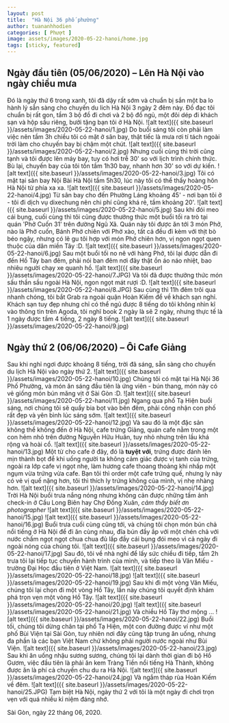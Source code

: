 ```yaml
---
layout: post
title:  "Hà Nội 36 phố phường"
author: tuananhhodien
categories: [ Phượt ]
image: assets/images/2020-05-22-hanoi/home.jpg
tags: [sticky, featured]
---
```


## Ngày đầu tiên (05/06/2020) – Lên Hà Nội vào ngày chiều mưa
Đó là ngày thứ 6 trong xanh, tôi đã dậy rất sớm và chuẩn bị sắn một ba lo hành lý sẵn sàng cho chuyến du lich Hà Nội 3 ngày 2 đêm này.
Đồ đạc tôi chuẩn bị rất gon, tầm 3 bộ đồ đi chơi và 2 bộ đồ ngủ, một đôi dép đi khách sạn và hộp sầu riêng, bưởi tặng bạn tôi ở Hà Nội. 
![alt text]({{ site.baseurl }}/assets/images/2020-05-22-hanoi/1.jpg)
Do buổi sáng tôi còn phải làm việc nên tầm 3h chiều tôi có mặt ở sân bay, thật tiếc là mưa rơi tí tách ngoài trời làm cho chuyến bay bị chậm một chút.
![alt text]({{ site.baseurl }}/assets/images/2020-05-22-hanoi/2.jpg)
Nhưng cuối cùng thì trời cũng tạnh và tôi được lên máy bay, tuy có hơi trễ 30' so với lịch trình chính thức. Bù lại, chuyến bay của tôi tốn tầm 1h30 bay, nhanh hơn 30' so với dự kiến.
![alt text]({{ site.baseurl }}/assets/images/2020-05-22-hanoi/3.jpg)
Tôi có mặt tại sân bay Nội Bài Hà Nội tầm 5h30, lúc này tôi có thể thấy hoàng hôn Hà Nội từ phía xa xa.
![alt text]({{ site.baseurl }}/assets/images/2020-05-22-hanoi/4.jpg)
Từ sân bay cho đến Phường Láng khoảng 45' - nơi bạn tôi ở - tôi đi dịch vụ dixechung nên chi phí cũng khá rẻ, tầm khoảng 20'.
![alt text]({{ site.baseurl }}/assets/images/2020-05-22-hanoi/5.jpg)
Sau khi đói meo cái bụng, cuối cùng thì tôi cũng được thưởng thức một buổi tối ra trò tại quán 'Phở Cuốn 31' trên đường Ngũ Xã.
Quán này tôi được ăn tới 3 món Phở, nào là Phở cuốn, Bánh Phở chiên với Phở xào, tất cả đều đi kèm với thịt bò béo ngậy, nhưng có lẽ gu tôi hợp với món Phở chiên hơn, vị ngon ngọt quen thuộc của dân miền Tây :D. 
![alt text]({{ site.baseurl }}/assets/images/2020-05-22-hanoi/6.jpg)
Sau một buổi tối no nê với hàng Phở, tôi lại được dẫn đi đến Hồ Tây ban đêm, phải nói ban đêm nơi đây thật ồn áo náo nhiệt, bao nhiêu người chạy xe quanh hồ.
![alt text]({{ site.baseurl }}/assets/images/2020-05-22-hanoi/7.JPG)
Và tôi đã được thưởng thức món sấu thần sầu ngoài Hà Nội, ngon ngọt mát rượi :D.
![alt text]({{ site.baseurl }}/assets/images/2020-05-22-hanoi/8.JPG)
Sau cùng thì 11h đêm trôi qua nhanh chóng, tôi bắt Grab ra ngoài quận Hoàn Kiếm để về khách sạn nghỉ.
Khách sạn tuy đẹp nhưng chỉ có thể ngủ được 8 tiếng do tôi không nhìn kĩ vào thông tin trên Agoda, tôi nghĩ book 2 ngày là sẽ 2 ngày, nhưng thực tế là 1 ngày được tầm 4 tiếng, 2 ngày 8 tiếng.
![alt text]({{ site.baseurl }}/assets/images/2020-05-22-hanoi/9.jpg)
## Ngày thứ 2 (06/06/2020) – Ôi Cafe Giảng
Sau khi nghỉ ngơi được khoảng 8 tiếng, trời đã sáng, sẵn sàng cho chuyến du lịch Hà Nội vào ngày thứ 2.
![alt text]({{ site.baseurl }}/assets/images/2020-05-22-hanoi/10.jpg)
Chúng tôi có mặt tại Hà Nội 36 Phố Phường, và món ăn sáng đầu tiên là ứng viên - bún thang, món này có vẻ giống món bún măng vịt ở Sài Gòn :D.
![alt text]({{ site.baseurl }}/assets/images/2020-05-22-hanoi/11.jpg)
Ngang qua phố Tạ Hiện buổi sáng, nơi chúng tôi sẽ quẩy bia bọt vào bên đêm, phải công nhận con phố rất đẹp và yên bình lúc sáng sớm.
![alt text]({{ site.baseurl }}/assets/images/2020-05-22-hanoi/12.jpg)
Và sau đó là một đặc sản không thể không đến ở Hà Nội, cafe trứng Giảng, quán cafe nằm trong một con hẻm nhỏ trên đường Nguyễn Hữu Huân, tuy nhỏ nhưng trên lầu khá rộng và hoài cổ.
![alt text]({{ site.baseurl }}/assets/images/2020-05-22-hanoi/13.jpg)
Một từ cho cafe ở đây, đó là **tuyệt với**, trứng được đánh lên mịn thành bọt để khi uống người ta không cảm giác được vị tanh của trứng, ngoài ra lớp cafe vị ngọt nhẹ, làm hương cafe thoang thoảng khi nhấp một ngụm vừa trứng vừa cafe.
Bạn tôi thì order một cafe trứng quế, nhưng ly này có vẻ vị quế nặng hơn, tôi thì thích ly trứng không của mình, vị nhẹ nhàng hơn.
![alt text]({{ site.baseurl }}/assets/images/2020-05-22-hanoi/14.jpg)
Trời Hà Nội buổi trưa nắng nóng nhưng không cản được những tấm ảnh check-in ở Cầu Long Biên hay Chợ Đồng Xuân, *cảm thấy biết ơn photographer*
![alt text]({{ site.baseurl }}/assets/images/2020-05-22-hanoi/15.jpg)
![alt text]({{ site.baseurl }}/assets/images/2020-05-22-hanoi/16.jpg)
Buổi trưa cuối cùng cũng tới, và chúng tôi chọn món bún chả nổi tiếng ở Hà Nội để đi ăn cùng nhau, đĩa bún đầy ắp với một chén chả với nước chấm ngọt ngọt chua chua đủ lấp đầy cái bụng đói meo vì cả ngày đi ngoài nóng của chúng tôi.
![alt text]({{ site.baseurl }}/assets/images/2020-05-22-hanoi/17.jpg)
Sau đó, tôi về nhà nghỉ để lấy sức chiều đi tiếp, tầm 2h trưa tôi lại tiếp tục chuyến hành trình của mình, và tiếp theo là Văn Miếu - trường Đại Học đầu tiên ở Việt Nam.
![alt text]({{ site.baseurl }}/assets/images/2020-05-22-hanoi/18.jpg)
![alt text]({{ site.baseurl }}/assets/images/2020-05-22-hanoi/19.jpg)
Sau khi đi một vòng Văn Miếu, chúng tôi lại chọn đi một vòng Hồ Tây, lần này chúng tôi quyết định khám phá trọn vẹn một vòng Hồ Tây.
![alt text]({{ site.baseurl }}/assets/images/2020-05-22-hanoi/20.jpg)
![alt text]({{ site.baseurl }}/assets/images/2020-05-22-hanoi/21.jpg)
Và chiều Hồ Tây thơ mộng ...
![alt text]({{ site.baseurl }}/assets/images/2020-05-22-hanoi/22.jpg)
Buổi tối, chúng tôi dừng chân tại phố Tạ Hiện, một con đường được ví như một phố Bùi Viện tại Sài Gòn, tuy nhiên nơi đây cũng tập trung ăn uống, nhưng đa phần là các bạn Việt Nam chứ không phải người nước ngoài như Bùi Viện.
![alt text]({{ site.baseurl }}/assets/images/2020-05-22-hanoi/23.jpg)
Sau khi ăn uống nhậu sương sương, chúng tôi lại dành thời gian đi bộ Hồ Gươm, việc đầu tiên là phải ăn kem Tràng Tiền nổi tiếng Hà Thành, không được ăn là phí cả chuyến chu du ra Hà Nội.
![alt text]({{ site.baseurl }}/assets/images/2020-05-22-hanoi/24.jpg)
Và ngắm tháp rùa Hoàn Kiếm về đêm.
![alt text]({{ site.baseurl }}/assets/images/2020-05-22-hanoi/25.JPG)
Tạm biệt Hà Nội, ngày thứ 2 với tôi là một ngày đi chơi trọn vẹn với quá nhiều kỉ niệm đáng nhớ.


Sài Gòn, ngày 22 tháng 06, 2020.